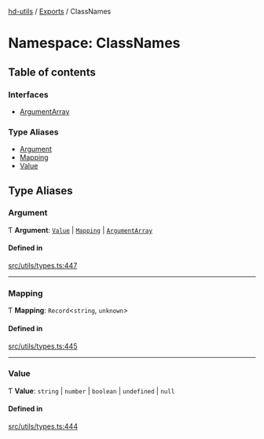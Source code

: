 [hd-utils](../README.md) / [Exports](../modules.md) / ClassNames

# Namespace: ClassNames

## Table of contents

### Interfaces

- [ArgumentArray](../interfaces/ClassNames.ArgumentArray.md)

### Type Aliases

- [Argument](ClassNames.md#argument)
- [Mapping](ClassNames.md#mapping)
- [Value](ClassNames.md#value)

## Type Aliases

### Argument

Ƭ **Argument**: [`Value`](ClassNames.md#value) \| [`Mapping`](ClassNames.md#mapping) \| [`ArgumentArray`](../interfaces/ClassNames.ArgumentArray.md)

#### Defined in

[src/utils/types.ts:447](https://github.com/AhmadHddad/h-utils/blob/1593ac4/src/utils/types.ts#L447)

___

### Mapping

Ƭ **Mapping**: `Record`<`string`, `unknown`\>

#### Defined in

[src/utils/types.ts:445](https://github.com/AhmadHddad/h-utils/blob/1593ac4/src/utils/types.ts#L445)

___

### Value

Ƭ **Value**: `string` \| `number` \| `boolean` \| `undefined` \| ``null``

#### Defined in

[src/utils/types.ts:444](https://github.com/AhmadHddad/h-utils/blob/1593ac4/src/utils/types.ts#L444)
